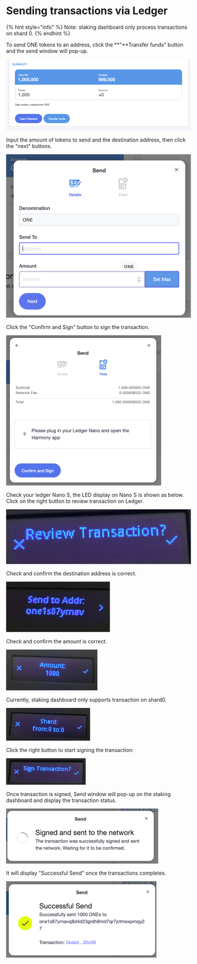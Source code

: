 # Sending transactions via Ledger

{% hint style="info" %}
Note: staking dashboard only process transactions on shard 0.
{% endhint %}

To send ONE tokens to an address, click the **"**Transfer funds" button and the send window will pop-up.

![](../../../../../.gitbook/assets/image%20%28142%29.png)

Input the amount of tokens to send and the destination address, then click the "next" buttons.

![](../../../../../.gitbook/assets/image%20%28157%29%20%281%29.png)

Click the "Confirm and Sign" button to sign the transaction.

![](../../../../../.gitbook/assets/image%20%2838%29.png)

Check your ledger Nano S, the LED display on Nano S is shown as below.  Click on the right button to review transaction on Ledger.

![](../../../../../.gitbook/assets/image%20%2828%29.png)

Check and confirm the destination address is correct.

![](../../../../../.gitbook/assets/image%20%28135%29.png)

Check and confirm the amount is correct.

![](../../../../../.gitbook/assets/image%20%28147%29.png)

Currently, staking dashboard only supports transaction on shard0.

![](../../../../../.gitbook/assets/image%20%2841%29.png)

Click the right button to start signing the transaction:

![](../../../../../.gitbook/assets/image%20%2886%29.png)

Once transaction is signed, Send window will pop-up on the staking dashboard and display the transaction status.

![](../../../../../.gitbook/assets/image%20%2897%29.png)

 It will display "Successful Send" once the transactions completes.

![](../../../../../.gitbook/assets/image%20%28164%29.png)

